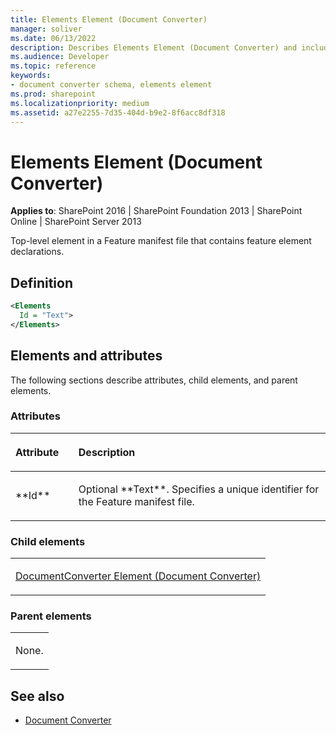 ```yaml
---
title: Elements Element (Document Converter)
manager: soliver
ms.date: 06/13/2022
description: Describes Elements Element (Document Converter) and includes information on elements and attributes.
ms.audience: Developer
ms.topic: reference
keywords:
- document converter schema, elements element
ms.prod: sharepoint
ms.localizationpriority: medium
ms.assetid: a27e2255-7d35-404d-b9e2-8f6acc8df318
---
```


# Elements Element (Document Converter)

**Applies to**: SharePoint 2016 | SharePoint Foundation 2013 | SharePoint Online | SharePoint Server 2013

Top-level element in a Feature manifest file that contains feature element declarations.

## Definition

```XML
<Elements
  Id = "Text">
</Elements>
```

## Elements and attributes

The following sections describe attributes, child elements, and parent elements.

### Attributes

<table>
<colgroup>
<col width="20%" />
<col width="80%" />
</colgroup>
<thead>
<tr class="header">
<th align="left"><p>Attribute</p></th>
<th align="left"><p>Description</p></th>
</tr>
</thead>
<tbody>
<tr class="odd">
<td align="left"><p>**Id**</p></td>
<td align="left"><p>Optional **Text**. Specifies a unique identifier for the Feature manifest file.</p></td>
</tr>
</tbody>
</table>

### Child elements

<table>
<colgroup>
<col width="100%" />
</colgroup>
<tbody>
<tr class="odd">
<td align="left"><p><span><a href="documentconverter-element-document-converter.md">DocumentConverter Element (Document Converter)</a></span></p></td>
</tr>
</tbody>
</table>

### Parent elements

<table>
<colgroup>
<col width="100%" />
</colgroup>
<tbody>
<tr class="odd">
<td align="left"><p>None.</p></td>
</tr>
</tbody>
</table>

## See also

- [Document Converter](document-converter.md)








